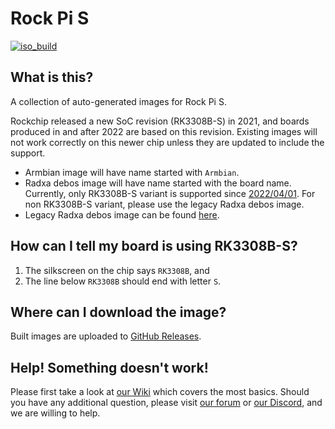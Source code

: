 # Rock Pi S
[![iso_build](https://github.com/radxa-build/rockpi-s/workflows/Build/badge.svg)](https://github.com/radxa-build/rockpi-s/actions/workflows/build.yml)

## What is this?

A collection of auto-generated images for Rock Pi S.

Rockchip released a new SoC revision (RK3308B-S) in 2021, and boards produced in and after 2022 are based on this revision. Existing images will not work correctly on this newer chip unless they are updated to include the support.

* Armbian image will have name started with `Armbian`.
* Radxa debos image will have name started with the board name.</br>
  Currently, only RK3308B-S variant is supported since [2022/04/01](https://github.com/radxa-build/rockpi-s/releases/tag/20220401-0343).
  For non RK3308B-S variant, please use the legacy Radxa debos image.
* Legacy Radxa debos image can be found [here](https://github.com/radxa/rock-pi-s-images-released/releases).

## How can I tell my board is using RK3308B-S?

1. The silkscreen on the chip says `RK3308B`, and
2. The line below `RK3308B` should end with letter `S`.

## Where can I download the image?

Built images are uploaded to [GitHub Releases](https://github.com/radxa-build/rockpi-s/releases/latest).

## Help! Something doesn't work!

Please first take a look at [our Wiki](https://wiki.radxa.com/Home) which covers the most basics.
Should you have any additional question, please visit [our forum](https://rock.sh/go) or [our Discord](https://rock.sh/go), and we are willing to help.
